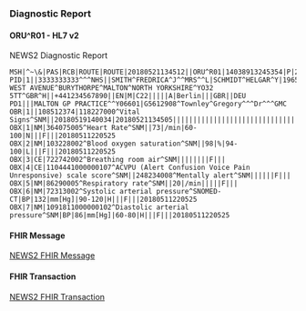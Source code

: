### Diagnostic Report


#### ORU^R01 - HL7 v2 

NEWS2 Diagnostic Report

```
MSH|^~\&|PAS|RCB|ROUTE|ROUTE|20180521134512||ORU^R01|14038913245354|P|2.4||201011011512|||GBR|UNICODE|EN||
PID|1||3333333333^^^NHS||SMITH^FREDRICA^J^^MRS^^L|SCHMIDT^HELGAR^Y|196512131515|2|||29 WEST AVENUE^BURYTHORPE^MALTON^NORTH YORKSHIRE^YO32 5TT^GBR^H||+441234567890||EN|M|C22|||||A|Berlin|||GBR||DEU
PD1|||MALTON GP PRACTICE^^Y06601|G5612908^Townley^Gregory^^^Dr^^^GMC
OBR|1||108512374|118227000^Vital Signs^SNM||20180519140034|20180521134505|||||||||||||||||||||||||||||||||||
OBX|1|NM|364075005^Heart Rate^SNM||73|/min|60-100|N|||F|||20180511220525
OBX|2|NM|103228002^Blood oxygen saturation^SNM||98|%|94-100|L|||F|||20180511220525
OBX|3|CE|722742002^Breathing room air^SNM||||||||F|||
OBX|4|CE|1104441000000107^ACVPU (Alert Confusion Voice Pain Unresponsive) scale score^SNM||248234008^Mentally alert^SNM||||||F|||
OBX|5|NM|86290005^Respiratory rate^SNM||20|/min|||||F|||
OBX|6|NM|72313002^Systolic arterial pressure^SNOMED-CT|BP|132|mm[Hg]|90-120|H|||F|||20180511220525
OBX|7|NM|1091811000000102^Diastolic arterial pressure^SNM|BP|86|mm[Hg]|60-80|H|||F|||20180511220525
```

#### FHIR Message  

[NEWS2 FHIR Message](Bundle-news2-report.html)

#### FHIR Transaction

[NEWS2 FHIR Transaction](Bundle-news2-report-transaction.html)